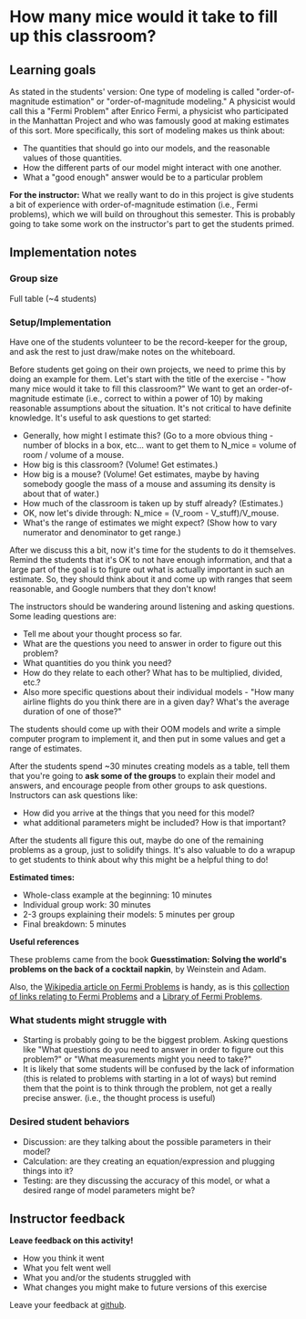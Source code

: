 # How many mice would it take to fill up this classroom?

## Learning goals

As stated in the students' version:  One type of modeling is called "order-of-magnitude estimation" or "order-of-magnitude modeling."  A physicist would call this a "Fermi Problem" after Enrico Fermi, a physicist who participated in the Manhattan Project and who was famously good at making estimates of this sort.  More specifically, this sort of modeling makes us think about:

* The quantities that should go into our models, and the reasonable values of those quantities.
* How the different parts of our model might interact with one another.
* What a "good enough" answer would be to a particular problem

**For the instructor:** What we really want to do in this project is give students a bit of experience with order-of-magnitude estimation (i.e., Fermi problems), which we will build on throughout this semester.  This is probably going to take some work on the instructor's part to get the students primed.

## Implementation notes

### Group size

Full table (~4 students)

### Setup/Implementation

Have one of the students volunteer to be the record-keeper for the group, and ask the rest to just draw/make notes on the whiteboard. 

Before students get going on their own projects, we need to prime this by doing an example for them.  Let's start with the title of the exercise - "how many mice would it take to fill this classroom?"  We want to get an order-of-magnitude estimate (i.e., correct to within a power of 10) by making reasonable assumptions about the situation.  It's not critical to have definite knowledge.  It's useful to ask questions to get started:

* Generally, how might I estimate this?  (Go to a more obvious thing - number of blocks in a box, etc... want to get them to N_mice = volume of room / volume of a mouse.
* How big is this classroom?  (Volume!  Get estimates.)
* How big is a mouse?  (Volume!  Get estimates, maybe by having somebody google the mass of a mouse and assuming its density is about that of water.)
* How much of the classroom is taken up by stuff already?  (Estimates.)
* OK, now let's divide through:  N_mice = (V\_room - V\_stuff)/V\_mouse.
* What's the range of estimates we might expect?  (Show how to vary numerator and denominator to get range.)

After we discuss this a bit, now it's time for the students to do it themselves.  Remind the students that it's OK to not have enough information, and that a large part of the goal is to figure out what is actually important in such an estimate.  So, they should think about it and come up with ranges that seem reasonable, and Google numbers that they don't know!

The instructors should be wandering around listening and asking questions.  Some leading questions are:

* Tell me about your thought process so far.  
* What are the questions you need to answer in order to figure out this problem?
* What quantities do you think you need?
* How do they relate to each other?  What has to be multiplied, divided, etc.?
* Also more specific questions about their individual models - "How many airline flights do you think there are in a given day?  What's the average duration of one of those?"

The students should come up with their OOM models and write a simple computer program to implement it, and then put in some values and get a range of estimates.

After the students spend ~30 minutes creating models as a table, tell them that you're going to **ask some of the groups** to explain their model and answers, and encourage people from other groups to ask questions.  Instructors can ask questions like:

* How did you arrive at the things that you need for this model?
* what additional parameters might be included?  How is that important?

After the students all figure this out, maybe do one of the remaining problems as a group, just to solidify things.  It's also valuable to do a wrapup to get students to think about why this might be a helpful thing to do!

**Estimated times:**

* Whole-class example at the beginning: 10 minutes
* Individual group work: 30 minutes
* 2-3 groups explaining their models: 5 minutes per group
* Final breakdown: 5 minutes

**Useful references**

These problems came from the book __Guesstimation: Solving the world's problems on the back of a cocktail napkin__, by Weinstein and Adam.  

Also, the [Wikipedia article on Fermi Problems](https://en.wikipedia.org/wiki/Fermi_problem) is handy, as is this [collection of links relating to Fermi Problems](http://www.vendian.org/envelope/dir0/fermi_questions.html) and a [Library of Fermi Problems](http://mathforum.org/workshops/sum96/interdisc/sheila3.html).

### What students might struggle with

* Starting is probably going to be the biggest problem.  Asking questions like "What questions do you need to answer in order to figure out this problem?" or "What measurements might you need to take?"
* It is likely that some students will be confused by the lack of information (this is related to problems with starting in a lot of ways) but remind them that the point is to think through the problem, not get a really precise answer.  (i.e., the thought process is useful)


### Desired student behaviors

* Discussion: are they talking about the possible parameters in their model?
* Calculation: are they creating an equation/expression and plugging things into it?
* Testing: are they discussing the accuracy of this model, or what a desired range of model parameters might be?

## Instructor feedback

**Leave feedback on this activity!**

* How you think it went
* What you felt went well
* What you and/or the students struggled with
* What changes you might make to future versions of this exercise

Leave your feedback at [github](https://github.com/ComputationalModeling/intro-to-computational-modeling/issues/9).
